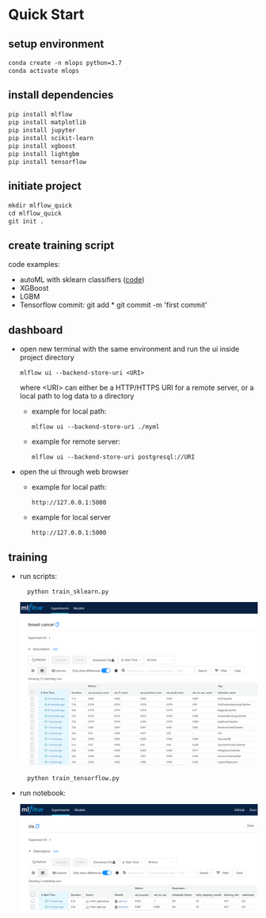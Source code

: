 # Quick Start

## setup environment
    conda create -n mlops python=3.7
    conda activate mlops

## install dependencies
    pip install mlflow
    pip install matplotlib
    pip install jupyter
    pip install scikit-learn
    pip install xgboost
    pip install lightgbm
    pip install tensorflow

## initiate project
    mkdir mlflow_quick
    cd mlflow_quick
    git init .

## create training script
code examples:
- autoML with sklearn classifiers ([code](https://github.com/taufik-adinugraha/mlflow-quick-start/blob/main/train_sklearn_autoML.py))
- XGBoost
- LGBM
- Tensorflow
commit:
    git add *
    git commit -m 'first commit'
    
## dashboard
- open new terminal with the same environment and run the ui inside project directory
     
      mlflow ui --backend-store-uri <URI>
  where \<URI\> can either be a HTTP/HTTPS URI for a remote server, or a local path to log data to a directory  
  - example for local path:
  
        mlflow ui --backend-store-uri ./myml
  - example for remote server:
        
        mlflow ui --backend-store-uri postgresql://URI
- open the ui through web browser
  - example for local path:
        
        http://127.0.0.1:5000
  - example for local server

        http://127.0.0.1:5000

## training
- run scripts:
           
        python train_sklearn.py
     ![ui_image](images/mlflow-autoML.png)
    
        python train_tensorflow.py

- run notebook: 

     ![ui_image](images/mlflow-gbt.png)
